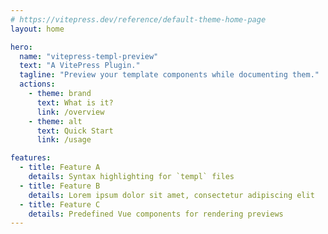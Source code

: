 ```yaml
---
# https://vitepress.dev/reference/default-theme-home-page
layout: home

hero:
  name: "vitepress-templ-preview"
  text: "A VitePress Plugin."
  tagline: "Preview your template components while documenting them."
  actions:
    - theme: brand
      text: What is it?
      link: /overview
    - theme: alt
      text: Quick Start
      link: /usage

features:
  - title: Feature A
    details: Syntax highlighting for `templ` files
  - title: Feature B
    details: Lorem ipsum dolor sit amet, consectetur adipiscing elit
  - title: Feature C
    details: Predefined Vue components for rendering previews
---
```


